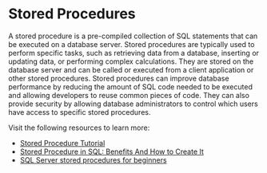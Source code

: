 # Stored Procedures

A stored procedure is a pre-compiled collection of SQL statements that can be executed on a database server. Stored procedures are typically used to perform specific tasks, such as retrieving data from a database, inserting or updating data, or performing complex calculations. They are stored on the database server and can be called or executed from a client application or other stored procedures. Stored procedures can improve database performance by reducing the amount of SQL code needed to be executed and allowing developers to reuse common pieces of code. They can also provide security by allowing database administrators to control which users have access to specific stored procedures.

Visit the following resources to learn more:

- [Stored Procedure Tutorial](https://www.w3schools.com/sql/sql_stored_procedures.asp)
- [Stored Procedure in SQL: Benefits And How to Create It](https://www.simplilearn.com/tutorials/sql-tutorial/stored-procedure-in-sql)
- [SQL Server stored procedures for beginners](https://www.sqlshack.com/sql-server-stored-procedures-for-beginners/)